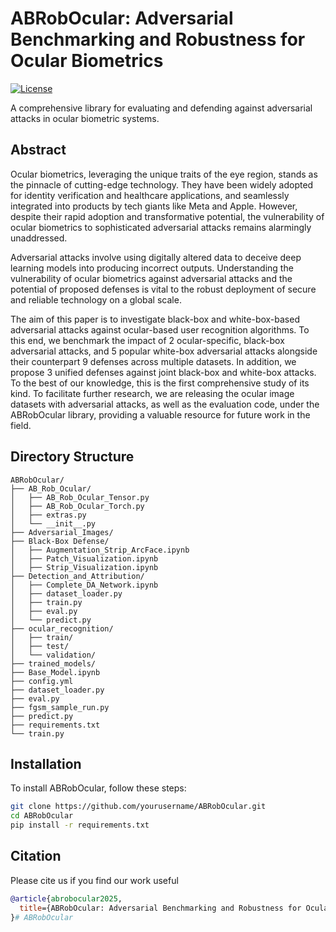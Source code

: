 # ABRobOcular: Adversarial Benchmarking and Robustness for Ocular Biometrics

[![License](https://img.shields.io/badge/License-Apache_2.0-blue.svg)](https://opensource.org/licenses/Apache-2.0)

A comprehensive library for evaluating and defending against adversarial attacks in ocular biometric systems.

## Abstract
Ocular biometrics, leveraging the unique traits of the eye region, stands as the pinnacle of cutting-edge technology. They have been widely adopted for identity verification and healthcare applications, and seamlessly integrated into products by tech giants like Meta and Apple. However, despite their rapid adoption and transformative potential, the vulnerability of ocular biometrics to sophisticated adversarial attacks remains alarmingly unaddressed. 

Adversarial attacks involve using digitally altered data to deceive deep learning models into producing incorrect outputs. Understanding the vulnerability of ocular biometrics against adversarial attacks and the potential of proposed defenses is vital to the robust deployment of secure and reliable technology on a global scale.

The aim of this paper is to investigate black-box and white-box-based adversarial attacks against ocular-based user recognition algorithms.
To this end, we benchmark the impact of $2$ ocular-specific, black-box adversarial attacks, and $5$ popular white-box adversarial attacks alongside their counterpart $9$ defenses across multiple datasets. In addition, we propose $3$ unified defenses against joint black-box and white-box attacks.
To the best of our knowledge, this is the first comprehensive study of its kind. To facilitate further research, we are releasing the ocular image datasets with adversarial attacks, as well as the evaluation code, under the ABRobOcular library, providing a valuable resource for future work in the field.

## Directory Structure
```plaintext
ABRobOcular/
├── AB_Rob_Ocular/
│   ├── AB_Rob_Ocular_Tensor.py
│   ├── AB_Rob_Ocular_Torch.py
│   ├── extras.py
│   └── __init__.py
├── Adversarial_Images/
├── Black-Box Defense/
│   ├── Augmentation_Strip_ArcFace.ipynb
│   ├── Patch_Visualization.ipynb
│   ├── Strip_Visualization.ipynb
├── Detection_and_Attribution/
│   ├── Complete_DA_Network.ipynb
│   ├── dataset_loader.py
│   ├── train.py
│   ├── eval.py
│   └── predict.py
├── ocular_recognition/
│   ├── train/
│   ├── test/
│   └── validation/
├── trained_models/
├── Base_Model.ipynb
├── config.yml
├── dataset_loader.py
├── eval.py
├── fgsm_sample_run.py
├── predict.py
├── requirements.txt
└── train.py
```

## Installation
To install ABRobOcular, follow these steps:
```bash
git clone https://github.com/yourusername/ABRobOcular.git
cd ABRobOcular
pip install -r requirements.txt
```

## Citation
Please cite us if you find our work useful
```bibtex
@article{abrobocular2025,
  title={ABRobOcular: Adversarial Benchmarking and Robustness for Ocular Biometrics},
}# ABRobOcular
```
